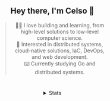 <div align="center">

## Hey there, I'm Celso 🙂

<div style="max-width: 300px; ">

> 🧙‍♂️ I love building and learning, from high-level solutions to low-level computer science.<br>
> 🦉 Interested in distributed systems, cloud-native solutions, IaC, DevOps, and web development.<br>
> ⌨️ Currently studying Go and distributed systems.<br>

</div>

#

<details align="center">
<summary>Stats</summary>

<cr/>

<p style="text-align: center;">
<!--START_SECTION:waka-->

```txt
From: 08 October 2023 - To: 07 November 2023

Go                16 hrs 55 mins  █████░░░░░░░░░░░░░░░░░░░░   19.83 %
Markdown          15 hrs 51 mins  ████▓░░░░░░░░░░░░░░░░░░░░   18.58 %
YAML              11 hrs 57 mins  ███▓░░░░░░░░░░░░░░░░░░░░░   14.01 %
JavaScript        7 hrs 57 mins   ██▒░░░░░░░░░░░░░░░░░░░░░░   09.33 %
TypeScript        6 hrs 55 mins   ██░░░░░░░░░░░░░░░░░░░░░░░   08.10 %
```

<!--END_SECTION:waka-->
</p>
  
<div>

<img src="http://github-readme-stats.vercel.app/api/top-langs/?username=celsobenedetti&layout=compact&custom_title=Languages&include_all_commits=true&count_private=true&langs_count=6&theme=transparent&bg_color=00000000" height="180em"/>
<img src="https://streak-stats.demolab.com?user=celsobenedetti&theme=transparent" height="180rem"/>

</div>

#

<a href="https://wakatime.com/@8a52c0fd-ec78-403a-81d0-07c674c564b3" title="Time coded since Jan 17 2022">
<img src="https://wakatime.com/badge/user/8a52c0fd-ec78-403a-81d0-07c674c564b3.svg" alt="Wakatime 2022" title="Time coded since Jan 17 2022" />
</a>

</details>

</div>
